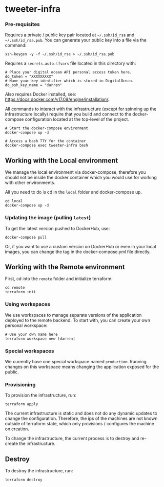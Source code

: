 # tweeter-infra

### Pre-requisites
Requires a private / public key pair located at `~/.ssh/id_rsa` and `~/.ssh/id_rsa.pub`.
You can generate your public key into a file via the command:
```
ssh-keygen -y -f ~/.ssh/id_rsa > ~/.ssh/id_rsa.pub
```

Requires a `secrets.auto.tfvars` file located in this directory with:
```
# Place your digital ocean API personal access token here.
do_token = "XXXXXXXXX"
# Name your key identifier which is stored in DigitalOcean.
do_ssh_key_name = "darren"
```

Also requires Docker installed, see: https://docs.docker.com/v17.09/engine/installation/.

All commands to interact with the infrastructure (except for spinning up the infrastructure
locally) require that you build and connect to the docker-compose configuration located
at the top-level of the project.
```
# Start the docker-compose environment
docker-compose up -d

# Access a bash TTY for the container
docker-compose exec tweeter-infra bash
```

## Working with the Local environment
We manage the local environment via docker-compose, therefore you should not be inside
the docker container which you would use for working with other environments.

All you need to do is cd in the `local` folder and docker-compose up.
```
cd local
docker-compose up -d
```

### Updating the image (pulling `latest`)
To get the latest version pushed to DockerHub, use:
```
docker-compose pull
```

Or, if you want to use a custom version on DockerHub or even in your local images, you can change the tag in the docker-compose.yml file directly.

## Working with the Remote environment
First, cd into the `remote` folder and initialize terraform:
```
cd remote
terraform init
```

### Using workspaces
We use workspaces to manage separate versions of the application deployed to the remote backend. To start with, you can create your own personal workspace:
```
# Use your own name here
terraform workspace new [darren]
```

### Special workspaces
We currently have one special workspace named `production`. Running changes
on this workspace means changing the application exposed for the public.

### Provisioning
To provision the infrastructure, run:
```
terraform apply
```

The current infrastructure is static and does not do any dynamic updates to change the configuration. Therefore, the ips of the machines are not known outside of terraform state, which only provisions / configures the machine on creation.

To change the infrastructure, the current process is to destroy and re-create the infrastructure.

## Destroy
To destroy the infrastructure, run:
```
terraform destroy
```
